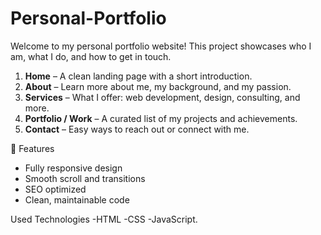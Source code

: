# Personal-Portfolio
Welcome to my personal portfolio website! This project showcases who I am, what I do, and how to get in touch.

1. **Home** – A clean landing page with a short introduction.
2. **About** – Learn more about me, my background, and my passion.
3. **Services** – What I offer: web development, design, consulting, and more.
4. **Portfolio / Work** – A curated list of my projects and achievements.
5. **Contact** – Easy ways to reach out or connect with me.


 📌 Features
- Fully responsive design
- Smooth scroll and transitions
- SEO optimized
- Clean, maintainable code

Used Technologies
-HTML
-CSS
-JavaScript.
